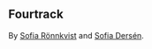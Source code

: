 ## Fourtrack

By [Sofia Rönnkvist](https://github.com/sofiaronnkvist) and [Sofia Dersén](https://github.com/sdersen).
